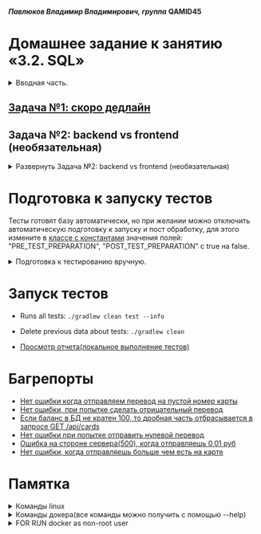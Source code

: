 ***Павлюков Владимир Владимирович, группа*** **QAMID45**

# Домашнее задание к занятию «3.2. SQL»

<details><summary>Вводная часть.</summary>

В качестве результата пришлите ссылки на ваши GitHub-проекты в личном кабинете студента на сайте [netology.ru](https://netology.ru).

Все задачи этого занятия нужно делать **в разных репозиториях**.

**Важно**: если у вас что-то не получилось, то оформляйте issue [по установленным правилам](https://github.com/netology-code/aqa-homeworks/blob/master/report-requirements.md).

**Важно**: не делайте ДЗ всех занятий в одном репозитории. Иначе вам потом придётся достаточно сложно подключать системы Continuous integration.

## Как сдавать задачи

1. Инициализируйте на своём компьютере пустой Git-репозиторий.
2. Добавьте в него готовый файл[.gitignore](https://github.com/netology-code/aqa-homeworks/blob/master/.gitignore).
3. Добавьте в этот же каталог код, требуемый в ДЗ.
4. Сделайте необходимые коммиты.
5. Создайте публичный репозиторий на GitHub и свяжите свой локальный репозиторий с удалённым.
6. Сделайте пуш — удостоверьтесь, что ваш код появился на GitHub.
7. Ссылку на ваш проект отправьте в личном кабинете на сайте [netology.ru](https://netology.ru).
8. Задачи, отмеченные как необязательные, можно не сдавать, это не повлияет на получение зачёта.

**Важно**: задачи этого занятия не предполагают подключения к CI.

## Volumes

Пожалуйста, ознакомьтесь с кратким руководством по работе с [volumes](https://github.com/netology-code/aqa-homeworks/blob/master/sql/volumes.md).

## SQL

Пожалуйста, ознакомьтесь с кратким руководством по работе с клиентами [SQL](https://github.com/netology-code/aqa-homeworks/blob/master/sql/mysql-psql.md).

</details>

## [Задача №1: скоро дедлайн](https://github.com/PavlyukovVladimir/PavlyukovVVQamid45AutotestingSQL1)


## Задача №2: backend vs frontend (необязательная)

<details><summary>Развернуть Задача №2: backend vs frontend (необязательная)</summary>

Бэкенд-разработчики сказали, что они всё уже сделали, это фронтендщики тормозят. Поэтому функцию перевода денег с карты на карту мы не можем протестировать через веб-интерфейс.

Зато они выдали нам описание REST API, которое позволяет это сделать, использовать нужно тот же `app-deadline.jar`.

Вот описание API:

- Логин
```http
POST http://localhost:9999/api/auth
Content-Type: application/json

{
  "login": "vasya",
  "password": "qwerty123"
}
```

- Верификация
```http
POST http://localhost:9999/api/auth/verification
Content-Type: application/json

{
  "login": "vasya",
  "code": "599640"
}
```
В ответе, в поле «token» придёт токен аутентификации, который нужно использовать в последующих запросах.

<details>
<summary>Подсказка по REST-assured</summary>

Если вам приходит в ответ следующий JSON:
```json
{
  "status": "ok"
}
```

Вы можете вытащить значение из ответа с помощью REST-assured следующим образом:

```
      String status = ... // ваш обычный запрос  
      .then()
          .statusCode(200)
      .extract()
          .path("status")
      ;

      // используются matcher'ы Hamcrest
      assertThat(status, equalTo("ok"));
```

Если вам нужно вытащить весь ответ, чтобы потом искать по нему, например, если нужно несколько полей, то:

```
      Response response = ... // ваш обычный запрос  
      .then()
          .statusCode(200)
      .extract()
          .response()
      ;

      String status = response.path("status");
      // используются matcher'ы Hamcrest
      assertThat(status, equalTo("ok"));
```

</details>

- Просмотр карт
```http
GET http://localhost:9999/api/cards
Content-Type: application/json
Authorization: Bearer {{token}}
```

Где {{token}} — это значение «token» с предыдущего шага. Фигурные скобки писать не нужно.

- Перевод с карты на карту (любую)
```
POST http://localhost:9999/api/transfer
Content-Type: application/json
Authorization: Bearer {{token}}

{
  "from": "5559 0000 0000 0002",
  "to": "5559 0000 0000 0008",
  "amount": 5000
}
```

Внимательно изучите запросы и ответы и, используя любой инструмент, который вам нравится, реализуйте тесты API.

В результате выполнения этой задачи вы должны положить в репозиторий следующие файлы:
* docker-compose.yml*,
* app-deadline.jar,
* schema.sql,
* код ваших автотестов.

P.S. Всё не может быть хорошо, наверняка разработчики где-то допустили ошибки. Не забывайте заводить issue о найденных багах 😈


</details>

# Подготовка к запуску тестов

Тесты готовят базу автоматически, но при желании можно отключить автоматическую подготовку к запуску и пост обработку,
для этого измените в [классе c константами](jetbrains://idea/navigate/reference?project=PavlyukovVVQamid45AutotestingSQL1&fqn=ru.netology.AuthTest.AuthTest) значения полей:
"PRE_TEST_PREPARATION", "POST_TEST_PREPARATION"
с true на false.

<details><summary>Подготовка к тестированию вручную.</summary>

## Действия перед проведением тестирования

* Запуск БД в контейнере (лучше перед запуском SUT подождать пол минуты, чтобы база построилась и завелись нужные таблицы)
```sh
docker-compose up --build -d
```
* Запуск SUT:
```sh
source .env
java -jar artifacts/app-deadline.jar & echo $! > ./testserver.pid &
```

## Действия после проведения тестирования

* Остановка SUT:
```sh
* kill -TERM $(cat ./testserver.pid)
```
* Остановка и удаление контейнеров:
```sh
docker-compose down
```
* Удаление файлов БД:
```sh
sudo rm -R ./.data
```

</details>

# Запуск тестов

* Runs all tests: `./gradlew clean test --info`
* Delete previous data about tests: `./gradlew clean`

* [Просмотр отчета(локальное выполнение тестов)](build/reports/tests/test/index.html)

# Багрепорты

* [Нет ошибки когда отправляем перевод на пустой номер карты](https://github.com/PavlyukovVladimir/PavlyukovVVQamid45AutotestingSQL2/issues/1)
* [Нет ошибки, при попытке сделать отрицательный перевод](https://github.com/PavlyukovVladimir/PavlyukovVVQamid45AutotestingSQL2/issues/2)
* [Если баланс в БД не кратен 100, то дробная часть отбрасывается в запросе GET /api/cards](https://github.com/PavlyukovVladimir/PavlyukovVVQamid45AutotestingSQL2/issues/3)
* [Нет ошибки при попытке отправить нулевой перевод](https://github.com/PavlyukovVladimir/PavlyukovVVQamid45AutotestingSQL2/issues/4)
* [Ошибка на стороне сервера(500), когда отправляешь 0,01 руб](https://github.com/PavlyukovVladimir/PavlyukovVVQamid45AutotestingSQL2/issues/5)
* [Нет ошибки, когда отправляешь больше чем есть на карте](https://github.com/PavlyukovVladimir/PavlyukovVVQamid45AutotestingSQL2/issues/6)

# Памятка

<details><summary>Команды linux</summary>

* Проверка открытия порта:
```sh
nc -z -v -w5 <host> <port>
```
* Посмотреть какие процессы занимают порт 9999:
```sh
lsof -i tcp:9999
```
* завершить процесс по его PID:
```sh
kill -TERM <PID>
```
* Узнать текущего пользователя
```sh
echo $(logname)
```
* Узнать UID текущего пользователя
```sh
echo $(id -u $(logname))
```
* Удалить папку
```sh
sudo rm -R ./.data
```

</details>

<details><summary>Команды докера(все команды можно получить с помощью --help)</summary>

* Посмотреть все образы:
```sh
docker image ls --all
```
* Удалить образ:
```sh
docker rmi <IMAGE ID>
```
* Удалить все образы
```sh
docker rmi -f $(docker images -aq)
```
* Посмотреть все контейнеры:
```sh
docker container ls --all
```
* Приостановить контейнер:
```sh
docker container pause <CONTAINER ID>
```
* Возобновить работу после приостановки:
```sh
docker container pause <CONTAINER ID>
```
* Остановить контейнер:
```sh
docker container stop <CONTAINER ID>
```
* Остановить все контейнеры:
```sh
docker container stop $(docker container ls -aq)
```
* Удалить контейнер:
```sh
docker rm <CONTAINER ID>
```
* Удалить все контейнеры
```sh
docker rm -f $(docker container ls --all -aq)
```
</details>

<details><summary>FOR RUN docker as non-root user</summary>
Create the docker group if it does not exist

```sh
sudo groupadd docker
```
Add your user to the docker group.

```sh
sudo usermod -aG docker $USER
```

Log in to the new docker group (to avoid having to log out / log in again; but if not enough, try to reboot):

```sh
newgrp docker
```

reboot pc

</details>